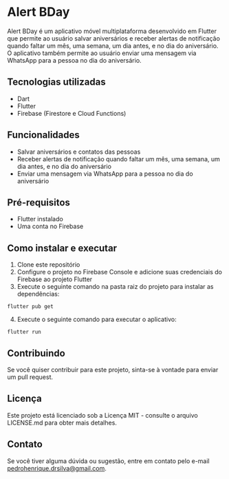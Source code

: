 # Alert BDay

Alert BDay é um aplicativo móvel multiplataforma desenvolvido em Flutter que permite ao usuário salvar aniversários e receber alertas de notificação quando faltar um mês, uma semana, um dia antes, e no dia do aniversário. O aplicativo também permite ao usuário enviar uma mensagem via WhatsApp para a pessoa no dia do aniversário.

## Tecnologias utilizadas

- Dart
- Flutter
- Firebase (Firestore e Cloud Functions)

## Funcionalidades

- Salvar aniversários e contatos das pessoas
- Receber alertas de notificação quando faltar um mês, uma semana, um dia antes, e no dia do aniversário
- Enviar uma mensagem via WhatsApp para a pessoa no dia do aniversário

## Pré-requisitos

- Flutter instalado
- Uma conta no Firebase

## Como instalar e executar

1. Clone este repositório
2. Configure o projeto no Firebase Console e adicione suas credenciais do Firebase ao projeto Flutter
3. Execute o seguinte comando na pasta raiz do projeto para instalar as dependências:
```
flutter pub get
```

4. Execute o seguinte comando para executar o aplicativo:
```
flutter run
```

## Contribuindo

Se você quiser contribuir para este projeto, sinta-se à vontade para enviar um pull request.

## Licença

Este projeto está licenciado sob a Licença MIT - consulte o arquivo LICENSE.md para obter mais detalhes.

## Contato

Se você tiver alguma dúvida ou sugestão, entre em contato pelo e-mail [pedrohenrique.drsilva@gmail.com](mailto:pedrohenrique.drsilva@gmail.com).
